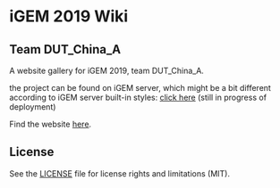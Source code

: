 # iGEM 2019 Wiki

## Team DUT_China_A

A website gallery for iGEM 2019, team DUT_China_A.

the project can be found on iGEM server, which might be a bit different according to iGEM server built-in styles: [click here](https://2019.igem.org/Team:DUT_China_A) (still in progress of deployment)

Find the website [here](https://2019.igem.org/Team:DUT_China_A).

## License

See the [LICENSE](./LICENSE) file for license rights and limitations (MIT).

